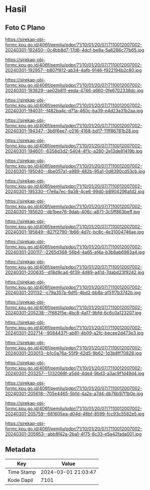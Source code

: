 # Hasil

## Foto C Plano

https://sirekap-obj-formc.kpu.go.id/406f/pemilu/pdpr/71/10/01/20/07/7110012007002-20240301-192450--0c4bb8d7-17d6-4dcf-be8a-5a6286c77b65.jpg

https://sirekap-obj-formc.kpu.go.id/406f/pemilu/pdpr/71/10/01/20/07/7110012007002-20240301-192957--b807f812-ab34-4afb-9146-f922194b2c80.jpg

https://sirekap-obj-formc.kpu.go.id/406f/pemilu/pdpr/71/10/01/20/07/7110012007002-20240301-193629--ae02b81f-eeda-4746-a660-0fe6702338dc.jpg

https://sirekap-obj-formc.kpu.go.id/406f/pemilu/pdpr/71/10/01/20/07/7110012007002-20240301-194031--f482ba4c-d71a-460c-ba39-e4d23a31b2aa.jpg

https://sirekap-obj-formc.kpu.go.id/406f/pemilu/pdpr/71/10/01/20/07/7110012007002-20240301-194347--3b6f6ee7-c016-4168-bd17-11ff86781b28.jpg

https://sirekap-obj-formc.kpu.go.id/406f/pemilu/pdpr/71/10/01/20/07/7110012007002-20240301-194601--6358d3d2-5404-4f1c-a280-2e13de81419b.jpg

https://sirekap-obj-formc.kpu.go.id/406f/pemilu/pdpr/71/10/01/20/07/7110012007002-20240301-195040--4be057a1-a989-482b-95a1-0d8390cd53cb.jpg

https://sirekap-obj-formc.kpu.go.id/406f/pemilu/pdpr/71/10/01/20/07/7110012007002-20240301-195330--f7e6a7ec-9a38-4ce6-99d0-b8904296a1d2.jpg

https://sirekap-obj-formc.kpu.go.id/406f/pemilu/pdpr/71/10/01/20/07/7110012007002-20240301-195620--db1bee76-9dab-406c-a871-3c5ff863beff.jpg

https://sirekap-obj-formc.kpu.go.id/406f/pemilu/pdpr/71/10/01/20/07/7110012007002-20240301-195849--827f2790-1b66-4d7c-bc8c-4e31004746ae.jpg

https://sirekap-obj-formc.kpu.go.id/406f/pemilu/pdpr/71/10/01/20/07/7110012007002-20240301-200117--2265d368-56b4-4a65-af4a-b3b8ab6983a4.jpg

https://sirekap-obj-formc.kpu.go.id/406f/pemilu/pdpr/71/10/01/20/07/7110012007002-20240301-200635--d18d9ca4-6f39-4d89-a41d-7dabd23f9242.jpg

https://sirekap-obj-formc.kpu.go.id/406f/pemilu/pdpr/71/10/01/20/07/7110012007002-20240301-201132--c79a357a-6df5-4bd2-bb8a-af51f7b3742b.jpg

https://sirekap-obj-formc.kpu.go.id/406f/pemilu/pdpr/71/10/01/20/07/7110012007002-20240301-205238--7f682f5e-4bc8-4a17-9bfd-6c6c0a123207.jpg

https://sirekap-obj-formc.kpu.go.id/406f/pemilu/pdpr/71/10/01/20/07/7110012007002-20240301-202714--9084437f-ab81-4b09-a2fc-becee2d473e3.jpg

https://sirekap-obj-formc.kpu.go.id/406f/pemilu/pdpr/71/10/01/20/07/7110012007002-20240301-203013--b1c0a76a-55f9-42d5-9b62-1d3b8ff70828.jpg

https://sirekap-obj-formc.kpu.go.id/406f/pemilu/pdpr/71/10/01/20/07/7110012007002-20240301-203257--1332068f-a5d4-4de4-9bd3-a3ac9f1d49d4.jpg

https://sirekap-obj-formc.kpu.go.id/406f/pemilu/pdpr/71/10/01/20/07/7110012007002-20240301-205618--705e4465-5bfd-4a2e-a7d4-db76b97f1b0e.jpg

https://sirekap-obj-formc.kpu.go.id/406f/pemilu/pdpr/71/10/01/20/07/7110012007002-20240301-205759--681605ea-d04d-48bf-8599-fcc93c5582e5.jpg

https://sirekap-obj-formc.kpu.go.id/406f/pemilu/pdpr/71/10/01/20/07/7110012007002-20240301-205953--abb8f42a-2ba1-4f75-8c33-e5a42fada001.jpg


## Metadata

| Key        | Value               |
| ---------- | ------------------- |
| Time Stamp | 2024-03-01 21:03:47 |
| Kode Dapil | 7101                |




